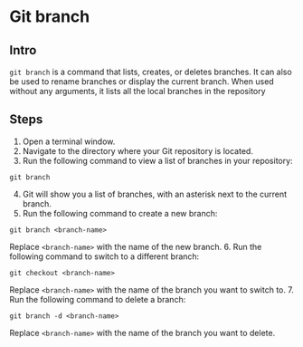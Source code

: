 # Git branch
## Intro
`git branch` is a command that lists, creates, or deletes branches. It can also be used to rename branches or display the current branch. When used without any arguments, it lists all the local branches in the repository 
## Steps
1. Open a terminal window.
2. Navigate to the directory where your Git repository is located.
3. Run the following command to view a list of branches in your repository:

```
git branch
```
4. Git will show you a list of branches, with an asterisk next to the current branch.
5. Run the following command to create a new branch:

```
git branch <branch-name>
```
Replace `<branch-name>` with the name of the new branch.
6. Run the following command to switch to a different branch:

```
git checkout <branch-name>
```
Replace `<branch-name>` with the name of the branch you want to switch to.
7. Run the following command to delete a branch:

```
git branch -d <branch-name>
```
Replace `<branch-name>` with the name of the branch you want to delete.
